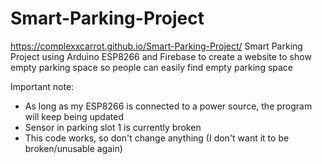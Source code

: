 # Smart-Parking-Project
https://complexxcarrot.github.io/Smart-Parking-Project/
Smart Parking Project using Arduino ESP8266 and Firebase to create a website to show empty parking space so people can easily find empty parking space

Important note: 
- As long as my ESP8266 is connected to a power source, the program will keep being updated
- Sensor in parking slot 1 is currently broken
- This code works, so don't change anything (I don't want it to be broken/unusable again)
